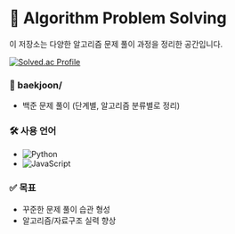 # 🧠 Algorithm Problem Solving

이 저장소는 다양한 알고리즘 문제 풀이 과정을 정리한 공간입니다. 

[![Solved.ac Profile](http://mazassumnida.wtf/api/v2/generate_badge?boj=ohy041435)](https://solved.ac/ohy041435/)

### 📁 baekjoon/
- 백준 문제 풀이 (단계별, 알고리즘 분류별로 정리)

### 🛠️ 사용 언어
- ![Python](https://img.shields.io/badge/Python-3776AB.svg?&style=for-the-badge&logo=Python&logoColor=white)
- ![JavaScript](https://img.shields.io/badge/JavaScript-F7DF1E.svg?&style=for-the-badge&logo=JavaScript&logoColor=white)


### ✅ 목표
- 꾸준한 문제 풀이 습관 형성
- 알고리즘/자료구조 실력 향상
